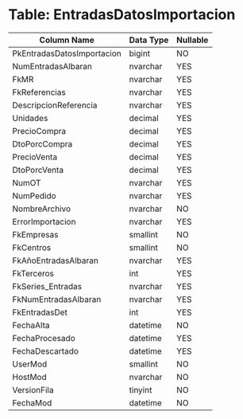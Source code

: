 # Table: EntradasDatosImportacion

| Column Name | Data Type | Nullable |
|-------------|-----------|----------|
| PkEntradasDatosImportacion | bigint | NO |
| NumEntradasAlbaran | nvarchar | YES |
| FkMR | nvarchar | YES |
| FkReferencias | nvarchar | YES |
| DescripcionReferencia | nvarchar | YES |
| Unidades | decimal | YES |
| PrecioCompra | decimal | YES |
| DtoPorcCompra | decimal | YES |
| PrecioVenta | decimal | YES |
| DtoPorcVenta | decimal | YES |
| NumOT | nvarchar | YES |
| NumPedido | nvarchar | YES |
| NombreArchivo | nvarchar | NO |
| ErrorImportacion | nvarchar | YES |
| FkEmpresas | smallint | NO |
| FkCentros | smallint | NO |
| FkAñoEntradasAlbaran | nvarchar | YES |
| FkTerceros | int | YES |
| FkSeries_Entradas | nvarchar | YES |
| FkNumEntradasAlbaran | nvarchar | YES |
| FkEntradasDet | int | YES |
| FechaAlta | datetime | NO |
| FechaProcesado | datetime | YES |
| FechaDescartado | datetime | YES |
| UserMod | smallint | NO |
| HostMod | nvarchar | NO |
| VersionFila | tinyint | NO |
| FechaMod | datetime | NO |
